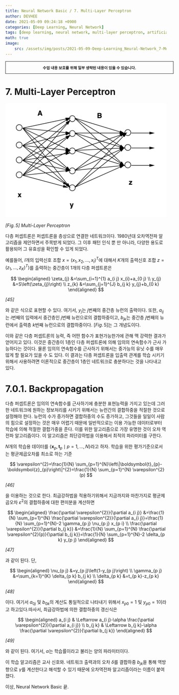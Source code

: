 ```yaml
---
title: Neural Network Basic / 7. Multi-Layer Perceptron
author: DEVHEE
date: 2021-05-09 09:24:18 +0900
categories: [Deep Learning, Neural Network]
tags: [deep learning, neural network, multi-layer perceptron, artificial intelligence]
math: true
image:
    src: /assets/img/posts/2021-05-09-Deep-Learning_Neural-Network_7-Multi-Layer-Perceptron/preview.jpg
---
```


<div style="border:1px solid; padding:10px; margin-bottom: 20px; width: 100%; text-align: center;">
<b style="font-size: 0.85em;">수업 내용 보호를 위해 일부 생략된 내용이 있을 수 있습니다.</b><br>
</div>

# **7. Multi-Layer Perceptron**

![Fig. 5](/assets/img/posts/2021-05-09-Deep-Learning_Neural-Network_7-Multi-Layer-Perceptron/fig_5.png)

*$[Fig.\,5]$ Multi-Layer Perceptron*

다층 퍼셉트론은 퍼셉트론을 층상으로 연결한 네트워크이다. 1980년대 오차역전파 알고리즘을 제안하면서 주목받게 되었다. 그 이후 패턴 인식 뿐 만 아니라, 다양한 용도로 활용되어 그 유효성을 확인할 수 있게 되었다.

예를들어, $I$개의 입력신호 조합 $x=(x_1,x_2,...,x_I)^T$에 대해서 $K$개의 출력신호 조합 $z=(z_1,...,z_K)^T)$를 출력하는 중간층이 $1$개의 다층 퍼셉트론은

$$
\begin{aligned}
\zeta_{j} &=\sum_{i=1}^{1} a_{i j} x_{i}+a_{0 j} \\
y_{j} &=S\left(\zeta_{j}\right) \\
z_{k} &=\sum_{j=1}^{J} b_{j k} y_{j}+b_{0 k}
\end{aligned}
$$

*$[45]$*

와 같은 식으로 표현할 수 있다. 여기서,  $y_j$는 $j$번째의 중간층 뉴런의 출력이다. 또한, $a_{i j}$는 $i$번째의 입력에서 중간층인 $j$번째 뉴런으로의 결합하중이고, $b_{j k}$는 중간층 $j$번째의 뉴런에서 출력층 $k$번째 뉴런으로의 결합하중이다. $[Fig.\,5]$는 그 개념도이다.

이와 같은 다층 퍼셉트론의 능력, 즉 어떤 함수가 표현가능한가에 관해 맥 강력한 결과가 얻어지고 있다. 이것은 중간층이 1층인 다층 퍼셉트론에 의해 임의의 연속함수가 근사 가능하다는 것이다. 물론 임의의 연속함수를 근사하기 위해서는 중가능의 유닛 수를 매우 많게 할 필요가 있을 수 도 있다. 이 결과는 다층 퍼셉트론을 입출력 관계를 학습 시키기 위해서 사용하려면 이론적으로 중간층이 1층인 네트워크로 충분하다는 것을 나타내고 있다.

# **7.0.1. Backpropagation**

다층 퍼셉트론은 임의의 연속함수를 근사하기에 충분한 표현능력을 가지고 있는데 그러한 네트워크에 원하는 정보처리를 시키기 위해서는 뉴런간의 결합하중을 적절한 것으로 설정해야 한다. 뉴런의 수가 증가하면 결합하중의 수도 증가하고, 그것들을 일일이 사람의 힘으로 설정하는 것은 매우 어렵기 때문에 일반적으로는 이용 가능한 데이터로부터 학습에 의해 적절한 결합가중을 준다. 이를 위한 알고리즘으로 가장 유명한 것이 오차 역전파 알고리즘이다. 이 알고리즘은 최단강하법을 이용해서 최적의 파라미터를 구한다.

$N$개의 학습용 데이터를 $\{\boldsymbol x_{p}, \boldsymbol t_{p} \mid p=1, \ldots, N\}$라고 하자. 학습을 위한 평가기준으로서는 평균제곱오차를 최소로 하는 기준

$$
\varepsilon^{2}=\frac{1}{N} \sum_{p=1}^{N}\left\|\boldsymbol{t}_{p}-\boldsymbol{z}_{p}\right\|^{2}=\frac{1}{N} \sum_{p=1}^{N} \varepsilon^{2}(p)
$$

*$[46]$*

을 이용하는 것으로 한다. 최급강하법을 적용하기위해서 지금까지와 마찬가지로 평균제곱오차 $\varepsilon^2$의 결합하중에 대한 편미분을 계산하면

$$
\begin{aligned}
\frac{\partial \varepsilon^{2}}{\partial a_{i j}} &=\frac{1}{N} \sum_{p=1}^{N} \frac{\partial \varepsilon^{2}}{\partial a_{i j}}=\frac{1}{N} \sum_{p=1}^{N}-2 \gamma_{p j} \nu_{p j} x_{p i} \\
\frac{\partial \varepsilon^{2}}{\partial b_{j k}} &=\frac{1}{N} \sum_{p=1}^{N} \frac{\partial \varepsilon^{2}(p)}{\partial b_{j k}}=\frac{1}{N} \sum_{p=1}^{N}-2 \delta_{p k} y_{p j}
\end{aligned}
$$

*$[47]$*

과 같이 된다. 단,

$$
\begin{aligned}
\nu_{p j} &=y_{p j}\left(1-y_{p j}\right) \\
\gamma_{p j} &=\sum_{k=1}^{K} \delta_{p k} b_{j k} \\
\delta_{p k} &=t_{p k}-z_{p k}
\end{aligned}
$$

*$[48]$*

이다. 여기서 $a_{0 j}$ 및 $b_{0 k}$의 계산도 통일적으로 나타내기 위해서 $x_{p 0}=1$ 및 $y_{p 0}=1$이라고 하고있다.따사서, 최급강하법에 의한 결합하중의 갱신식은

$$
\begin{aligned}
a_{i j} & \Leftarrow a_{i j}-\alpha \frac{\partial \varepsilon^{2}}{\partial a_{i j}} \\
b_{j k} & \Leftarrow b_{j k}-\alpha \frac{\partial \varepsilon^{2}}{\partial b_{j k}}
\end{aligned}
$$

*$[49]$*

와 같이 된다. 여기서, $\alpha$는 학습률이라고 불리는 양의 파라미터이다.

이 학습 알고리즘은 교사 신호와. 네트워크 출력과의 오차 $\delta$를 결합하중 $b_{j k}$을 통해 역방향으로 $\gamma$를 계산한다고 해석할 수 있기 때문에 오차역전파 알고리즘이라는 이름이 붙여졌다.

이상, Neural Network Basic 끝.